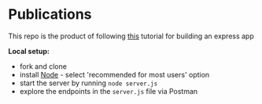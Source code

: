# Publications
This repo is the product of following [this](https://backend.turing.io/module4/lessons/express_knex) tutorial for building an express app

**Local setup:**
* fork and clone
* install [Node](https://backend.turing.io/module4/lessons/express_knex) - select 'recommended for most users' option
* start the server by running `node server.js`
* explore the endpoints in the `server.js` file via Postman
